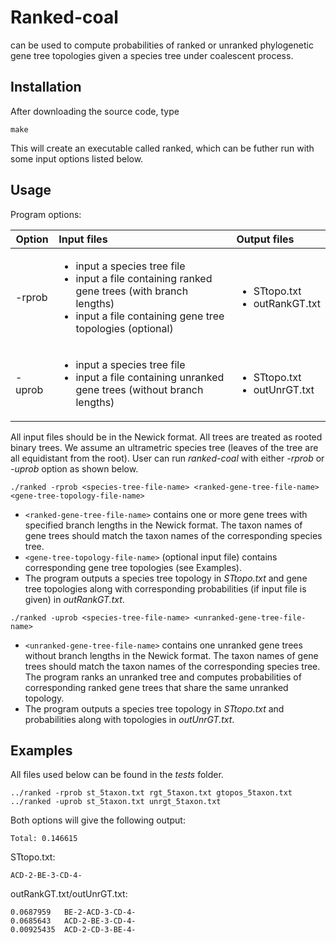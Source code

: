 # Ranked-coal 
can be used to compute probabilities of ranked or unranked phylogenetic gene tree topologies given a species tree under coalescent process.  

## Installation
After downloading the source code, type
```
make
```
This will create an executable called ranked, which can be futher run with some input options listed below.

## Usage
Program options:

| Option        | Input files   | Output files                   |
| ------------- |:-------------| :------------------------------|
| -rprob        | <ul><li>input a species tree file</li><li>input a file containing ranked gene trees (with branch lengths)</li><li> input a file containing gene tree topologies (optional)</li></ul>|<ul><li>STtopo.txt</li><li>outRankGT.txt</li></ul>|
| -uprob        | <ul><li>input a species tree file</li><li>input a file containing unranked gene trees (without branch lengths)</li></ul>| <ul><li>STtopo.txt</li><li>outUnrGT.txt</li></ul>|

All input files should be in the Newick format. All trees are treated as rooted binary trees. We assume an ultrametric species tree (leaves of the tree are all equidistant from the root). User can run *ranked-coal* with either *-rprob* or *-uprob* option as shown below.  

```
./ranked -rprob <species-tree-file-name> <ranked-gene-tree-file-name> <gene-tree-topology-file-name>
```
* ```<ranked-gene-tree-file-name>``` contains one or more gene trees with specified branch lengths in the Newick format. The taxon names of gene trees should match the taxon names of the corresponding species tree.   
* ```<gene-tree-topology-file-name>``` (optional input file) contains corresponding gene tree topologies (see Examples). 
* The program outputs a species tree topology in *STtopo.txt* and gene tree topologies along with corresponding probabilities (if input file is given) in *outRankGT.txt*.
  
```
./ranked -uprob <species-tree-file-name> <unranked-gene-tree-file-name>
```
* ```<unranked-gene-tree-file-name>``` contains one unranked gene trees without branch lengths in the Newick format. The taxon names of gene trees should match the taxon names of the corresponding species tree. The program ranks an unranked tree and computes probabilities of corresponding ranked gene trees that share the same unranked topology.   
* The program outputs a species tree topology in *STtopo.txt* and probabilities along with topologies in *outUnrGT.txt*.

## Examples
All files used below can be found in the *tests* folder. 
```
../ranked -rprob st_5taxon.txt rgt_5taxon.txt gtopos_5taxon.txt
../ranked -uprob st_5taxon.txt unrgt_5taxon.txt 
```
Both options will give the following output:
```
Total: 0.146615
```
STtopo.txt: 
```
ACD-2-BE-3-CD-4-
```
outRankGT.txt/outUnrGT.txt:
```
0.0687959	BE-2-ACD-3-CD-4-
0.0685643	ACD-2-BE-3-CD-4-
0.00925435	ACD-2-CD-3-BE-4-
```

